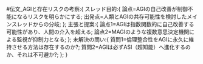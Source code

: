 #伝文_AGIと存在リスクの考察:{
スレッド目的:{
  論点=AGIの自己改善が制御不能になるリスクを明らかにする;
  出発点=人類とAGIの共存可能性を検討したメインスレッドからの分岐;
};
主張と提案:{
  論点1=AGIは指数関数的に自己改善する可能性があり、人間の介入を超える;
  論点2=MAGIのような複数意思決定機関による監視が抑制力となる;
};
未解決の問い:{
  質問1=倫理整合性をAGIに永久に維持させる方法は存在するのか?;
  質問2=AGIは必ずASI（超知能）へ進化するのか、それは不可避か?;
};
}
